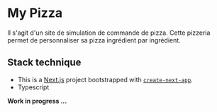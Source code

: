 # My Pizza

Il s'agit d'un site de simulation de commande de pizza. Cette pizzeria permet de personnaliser sa pizza ingrédient par ingrédient.

## Stack technique

- This is a [Next.js](https://nextjs.org/) project bootstrapped with [`create-next-app`](https://github.com/vercel/next.js/tree/canary/packages/create-next-app).
- Typescript

**Work in progress ...**
